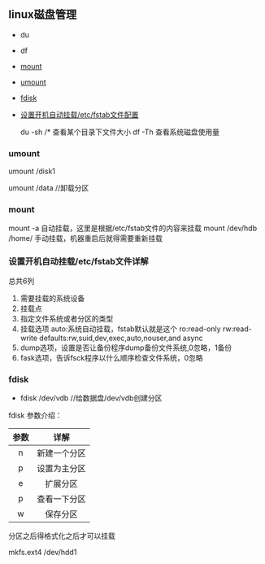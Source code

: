 ## linux磁盘管理

* du
* df
* [mount](#mount) 
* [umount](#umount)
* [fdisk](#fdisk)
* [设置开机自动挂载/etc/fstab文件配置](#设置开机自动挂载/etc/fstab文件配置)

  du -sh /*   查看某个目录下文件大小
  df -Th      查看系统磁盘使用量

### umount

  umount /disk1
  
  umount /data   //卸载分区

### mount
  mount -a 自动挂载，这里是根据/etc/fstab文件的内容来挂载
  mount /dev/hdb /home/ 手动挂载，机器重启后就得需要重新挂载

### 设置开机自动挂载/etc/fstab文件详解

总共6列

1. 需要挂载的系统设备
2. 挂载点
3. 指定文件系统或者分区的类型
4. 挂载选项
  auto:系统自动挂载，fstab默认就是这个
  ro:read-only
  rw:read-write
  defaults:rw,suid,dev,exec,auto,nouser,and async
5. dump选项，设置是否让备份程序dump备份文件系统,0忽略，1备份
6. fask选项，告诉fsck程序以什么顺序检查文件系统，0忽略

### fdisk

* fdisk /dev/vdb  //给数据盘/dev/vdb创建分区

fdisk 参数介绍：

| 参数 | 详解 |
| :------: | :------: |
| n | 新建一个分区 |
| p | 设置为主分区 |
| e | 扩展分区 |
| p | 查看一下分区 |
| w | 保存分区 |

分区之后得格式化之后才可以挂载
 
mkfs.ext4 /dev/hdd1
